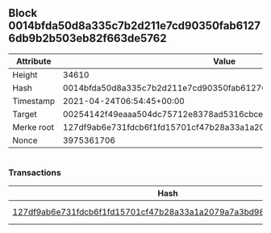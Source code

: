 ## Block 0014bfda50d8a335c7b2d211e7cd90350fab61276db9b2b503eb82f663de5762

Attribute | Value
--- | ---
Height | 34610
Hash | 0014bfda50d8a335c7b2d211e7cd90350fab61276db9b2b503eb82f663de5762
Timestamp | 2021-04-24T06:54:45+00:00
Target | 00254142f49eaaa504dc75712e8378ad5316cbcead634704b3734b6271167cc4
Merke root | 127df9ab6e731fdcb6f1fd15701cf47b28a33a1a2079a7a3bd98eb95f232b6de
Nonce | 3975361706

```

```

### Transactions

Hash | Amount
--- | ---
[127df9ab6e731fdcb6f1fd15701cf47b28a33a1a2079a7a3bd98eb95f232b6de](127df9ab6e731fdcb6f1fd15701cf47b28a33a1a2079a7a3bd98eb95f232b6de.md) | 10.00000000 SKEPTI 
